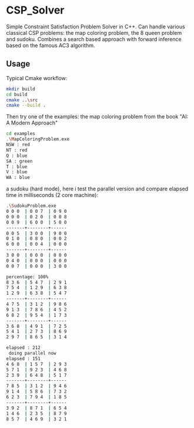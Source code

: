 # CSP_Solver

Simple Constraint Satisfaction Problem Solver in C++. Can handle various classical CSP problems: the map coloring problem, the 8 queen problem and sudoku. Combines a search based approach with forward inference based on the famous AC3 algorithm.

## Usage

Typical Cmake workflow:
```bash
mkdir build
cd build
cmake ..\src
cmake --build .
```

Then try one of the examples: 
the map coloring problem from the book "AI: A Modern Approach"
```bash
cd examples
.\MapColoringProblem.exe
NSW : red
NT : red
Q : blue
SA : green
T : blue
V : blue
WA : blue
```
a sudoku (hard mode), here i test the parallel version and compare elapsed time in milliseconds (2 core machine):
```bash
.\SudokuProblem.exe
0 0 0  | 0 0 7  | 0 9 0 
0 0 0  | 0 2 0  | 0 0 8
0 0 9  | 6 0 0  | 5 0 0
-------+--------+------
0 0 5  | 3 0 0  | 9 0 0
0 1 0  | 0 8 0  | 0 0 2 
6 0 0  | 0 0 4  | 0 0 0
-------+--------+------
3 0 0  | 0 0 0  | 0 0 0 
0 4 0  | 0 0 0  | 0 0 0
0 0 7  | 0 0 0  | 3 0 0

percentage: 100%
8 3 6  | 5 4 7  | 2 9 1
7 5 4  | 1 2 9  | 6 3 8
1 2 9  | 6 3 8  | 5 4 7 
-------+--------+------
4 7 5  | 3 1 2  | 9 8 6
9 1 3  | 7 8 6  | 4 5 2 
6 8 2  | 9 5 4  | 1 7 3
-------+--------+------
3 6 8  | 4 9 1  | 7 2 5
5 4 1  | 2 7 3  | 8 6 9 
2 9 7  | 8 6 5  | 3 1 4

elapsed : 212
 doing parallel now
elapsed : 151
4 6 8  | 1 5 7  | 2 9 3
5 7 1  | 9 2 3  | 4 6 8
2 3 9  | 6 4 8  | 5 1 7
-------+--------+------
7 8 5  | 3 1 2  | 9 4 6 
9 1 4  | 5 8 6  | 7 3 2
6 2 3  | 7 9 4  | 1 8 5
-------+--------+------
3 9 2  | 8 7 1  | 6 5 4 
1 4 6  | 2 3 5  | 8 7 9
8 5 7  | 4 6 9  | 3 2 1 
```